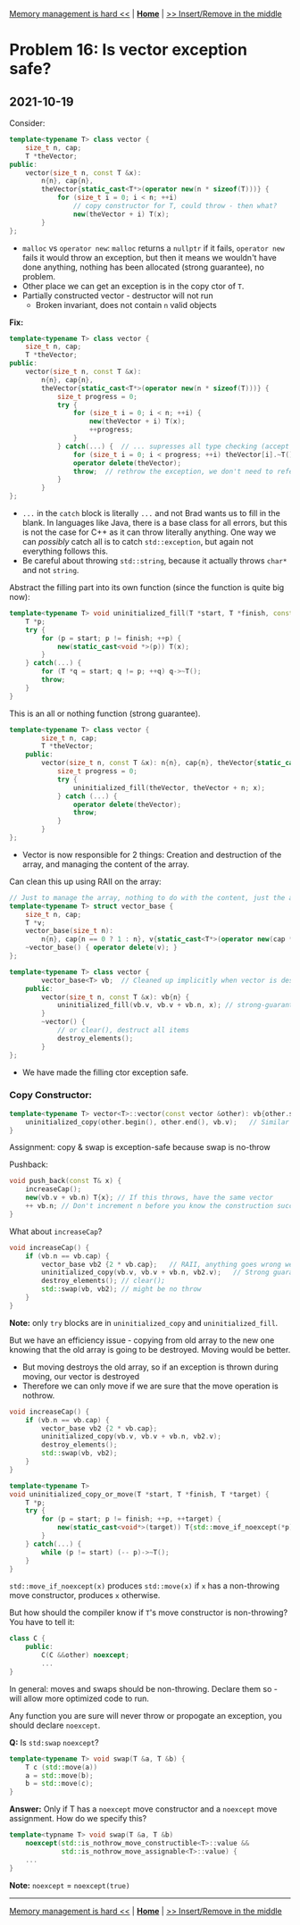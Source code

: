 [Memory management is hard <<](./problem_15.md) | [**Home**](../README.md) | [>> Insert/Remove in the middle](./problem_17.md)

# Problem 16: Is vector exception safe?
## **2021-10-19**

Consider:

```C++
template<typename T> class vector {
    size_t n, cap;
    T *theVector;
public:
    vector(size_t n, const T &x): 
        n{n}, cap{n}, 
        theVector{static_cast<T*>(operator new(n * sizeof(T)))} {
            for (size_t i = 0; i < n; ++i)
                // copy constructor for T, could throw - then what?
                new(theVector + i) T(x);
        }
};
```
- `malloc` vs `operator new`: `malloc` returns a `nullptr` if it fails, `operator new` fails it would throw an exception, but then it means we wouldn't have done anything, nothing has been allocated (strong guarantee), no problem.
- Other place we can get an exception is in the copy ctor of `T`.
- Partially constructed vector - destructor will not run
    - Broken invariant, does not contain `n` valid objects

**Fix:**
```C++
template<typename T> class vector {
    size_t n, cap;
    T *theVector;
public:
    vector(size_t n, const T &x): 
        n{n}, cap{n}, 
        theVector{static_cast<T*>(operator new(n * sizeof(T)))} {
            size_t progress = 0;
            try {
                for (size_t i = 0; i < n; ++i) {
                    new(theVector + i) T(x);
                    ++progress;
                }
            } catch(...) {  // ... supresses all type checking (accept whatever)
                for (size_t i = 0; i < progress; ++i) theVector[i].~T();
                operator delete(theVector);
                throw;  // rethrow the exception, we don't need to refer to the exception to throw it
            }
        }
};
``` 
- `...` in the `catch` block is literally `...` and not Brad wants us to fill in the blank. In languages like Java, there is a base class for all errors, but this is not the case for C++ as it can throw literally anything. One way we can *possibly* catch all is to catch `std::exception`, but again not everything follows this.
- Be careful about throwing `std::string`, because it actually throws `char*` and not `string`.


Abstract the filling part into its own function (since the function is quite big now):
```C++
template<typename T> void uninitialized_fill(T *start, T *finish, const T &x) {
    T *p;
    try {
        for (p = start; p != finish; ++p) {
            new(static_cast<void *>(p)) T(x);
        }
    } catch(...) {
        for (T *q = start; q != p; ++q) q->~T();
        throw;
    }
}
```

This is an all or nothing function (strong guarantee).

```C++
template<typename T> class vector {
        size_t n, cap;
        T *theVector;
    public:
        vector(size_t n, const T &x): n{n}, cap{n}, theVector{static_cast<T*>(operator new(n * sizeof(T)))} {
            size_t progress = 0;
            try {
                uninitialized_fill(theVector, theVector + n; x);
            } catch (...) {
                operator delete(theVector);
                throw;
            }
        }
};
```
- Vector is now responsible for 2 things: Creation and destruction of the array, and managing the content of the array.

Can clean this up using RAII on the array:

```C++
// Just to manage the array, nothing to do with the content, just the array itself
template<typename T> struct vector_base {
    size_t n, cap;
    T *v;
    vector_base(size_t n): 
        n{n}, cap{n == 0 ? 1 : n}, v{static_cast<T*>(operator new(cap * sizeof(T)))} {}
    ~vector_base() { operator delete(v); }
};

template<typename T> class vector {
        vector_base<T> vb;  // Cleaned up implicitly when vector is destroyed
    public:
        vector(size_t n, const T &x): vb{n} {
            uninitialized_fill(vb.v, vb.v + vb.n, x); // strong-guarantee
        }
        ~vector() {
            // or clear(), destruct all items
            destroy_elements(); 
        }
};
```  
- We have made the filling ctor exception safe.

### **Copy Constructor:**
```C++
template<typename T> vector<T>::vector(const vector &other): vb{other.size()} {
    uninitialized_copy(other.begin(), other.end(), vb.v);   // Similar to uninitialized_fill, details, exercise
}
```

Assignment: copy & swap is exception-safe because swap is no-throw

Pushback:
```C++
void push_back(const T& x) {
    increaseCap();
    new(vb.v + vb.n) T{x}; // If this throws, have the same vector
    ++ vb.n; // Don't increment n before you know the construction succeded
}
``` 

What about `increaseCap`? 

```C++
void increaseCap() {
    if (vb.n == vb.cap) {
        vector_base vb2 {2 * vb.cap};   // RAII, anything goes wrong we're good
        uninitialized_copy(vb.v, vb.v + vb.n, vb2.v);   // Strong guarantee
        destroy_elements(); // clear();
        std::swap(vb, vb2); // might be no throw
    }
}
```

**Note:** only `try` blocks are in `uninitialized_copy` and `uninitialized_fill`.

But we have an efficiency issue - copying from old array to the new one knowing that the old array is going to be destroyed. Moving would be better.
- But moving destroys the old array, so if an exception is thrown during moving, our vector is destroyed
- Therefore we can only move if we are sure that the move operation is nothrow.

```C++
void increaseCap() {
    if (vb.n == vb.cap) {
        vector_base vb2 {2 * vb.cap};
        uninitialized_copy(vb.v, vb.v + vb.n, vb2.v);   
        destroy_elements();
        std::swap(vb, vb2); 
    }
}

template<typename T>
void uninitialized_copy_or_move(T *start, T *finish, T *target) {
    T *p;
    try {
        for (p = start; p != finish; ++p, ++target) {
            new(static_cast<void*>(target)) T{std::move_if_noexcept(*p)};
        }
    } catch(...) {
        while (p != start) (-- p)->~T();
    }
}
```

`std::move_if_noexcept(x)` produces `std::move(x)` if `x` has a non-throwing move constructor, produces `x` otherwise.

But how should the compiler know if `T`'s move constructor is non-throwing? You have to tell it:

```C++
class C {
    public:
        C(C &&other) noexcept;
        ...
}
```

In general: moves and swaps should be non-throwing. Declare them so - will allow more optimized code to run.

Any function you are sure will never throw or propogate an exception, you should declare `noexcept`.

**Q:** Is `std:swap` `noexcept`?

```C++
template<typename T> void swap(T &a, T &b) {
    T c (std::move(a))
    a = std::move(b);
    b = std::move(c);
}
```

**Answer:** Only if T has a `noexcept` move constructor and a `noexcept` move assignment. How do we specify this?

```C++
template<typname T> void swap(T &a, T &b) 
    noexcept(std::is_nothrow_move_constructible<T>::value &&
             std::is_nothrow_move_assignable<T>::value) {
    ...
}
``` 
**Note:** `noexcept` = `noexcept(true)`

---
[Memory management is hard <<](./problem_15.md) | [**Home**](../README.md) | [>> Insert/Remove in the middle](./problem_17.md)